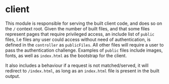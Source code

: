 # client

This module is responsible for serving the built client code, and does so on the `/` context root. Given the number of built files, and that some files represent pages that require privileged access, an include list of `public` files, I.e files any user could access without need of authentication, is defined in the `controller` as `publicFiles`. All other files will require a user to pass the authentication challenge. Examples of `public` files include images, fonts, as well as `index.html` as the bootstrap for the client.

It also includes a behaviour if a request is not matched/served, it will redirect to `/index.html`, as long as an `index.html` file is present in the built output.
